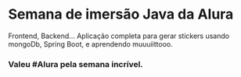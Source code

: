 # Semana de imersão Java da Alura


Frontend, Backend...
Aplicação completa para gerar stickers usando mongoDb, Spring Boot, e aprendendo muuuiittooo.

### Valeu #Alura pela semana incrível.
